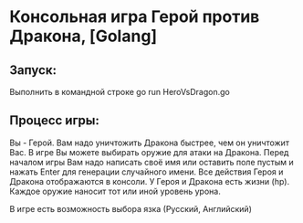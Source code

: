 # Консольная игра Герой против Дракона, [Golang]

## Запуск:
Выполнить в командной строке go run HeroVsDragon.go

## Процесс игры:
Вы - Герой. Вам надо уничтожить Дракона быстрее, чем он уничтожит Вас.
В игре Вы можете выбирать оружие для атаки на Дракона.
Перед началом игры Вам надо написать своё имя или оставить поле пустым и нажать Enter для генерации случайного имени.
Все действия Героя и Дракона отображаются в консоли.
У Героя и Дракона есть жизни (hp). Каждое оружие наносит тот или иной уровень урона.

В игре есть возможность выбора язка (Русский, Английский)
